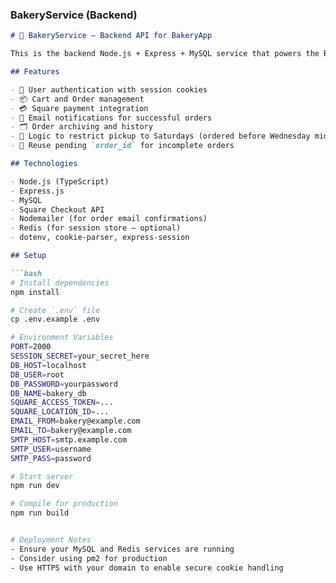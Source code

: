 ### **BakeryService** (Backend)

```markdown
# 🍞 BakeryService – Backend API for BakeryApp

This is the backend Node.js + Express + MySQL service that powers the BakeryApp frontend. It manages user authentication, orders, product data, cart sessions, and payment confirmations via Square Checkout. It is session-aware and handles pending orders intelligently to support a farmer's market-style order flow.

## Features

- 🔐 User authentication with session cookies
- 📦 Cart and Order management
- 💳 Square payment integration
- 📧 Email notifications for successful orders
- 🗂️ Order archiving and history
- 📅 Logic to restrict pickup to Saturdays (ordered before Wednesday midnight)
- 🔄 Reuse pending `order_id` for incomplete orders

## Technologies

- Node.js (TypeScript)
- Express.js
- MySQL
- Square Checkout API
- Nodemailer (for order email confirmations)
- Redis (for session store – optional)
- dotenv, cookie-parser, express-session

## Setup

```bash
# Install dependencies
npm install

# Create `.env` file
cp .env.example .env

# Environment Variables
PORT=2000
SESSION_SECRET=your_secret_here
DB_HOST=localhost
DB_USER=root
DB_PASSWORD=yourpassword
DB_NAME=bakery_db
SQUARE_ACCESS_TOKEN=...
SQUARE_LOCATION_ID=...
EMAIL_FROM=bakery@example.com
EMAIL_TO=bakery@example.com
SMTP_HOST=smtp.example.com
SMTP_USER=username
SMTP_PASS=password

# Start server
npm run dev

# Compile for production
npm run build


# Deployment Notes
- Ensure your MySQL and Redis services are running
- Consider using pm2 for production
- Use HTTPS with your domain to enable secure cookie handling